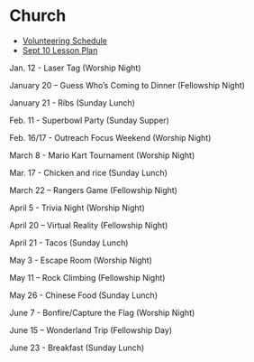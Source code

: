 # Church

- [Volunteering Schedule](https://benklassen77.github.io/documents/church/kidsleaderschedule.pdf)
- [Sept 10 Lesson Plan](https://benklassen77.github.io/documents/church/sept10lessonplan.pdf)

Jan. 12 - Laser Tag (Worship Night)

January 20 – Guess Who’s Coming to Dinner (Fellowship Night)

January 21 - Ribs (Sunday Lunch)

Feb. 11 - Superbowl Party (Sunday Supper)

Feb. 16/17 - Outreach Focus Weekend (Worship Night)

March 8 - Mario Kart Tournament (Worship Night)

Mar. 17 - Chicken and rice (Sunday Lunch)

March 22 – Rangers Game (Fellowship Night)

April 5 - Trivia Night (Worship Night)

April 20 – Virtual Reality (Fellowship Night)

April 21 - Tacos (Sunday Lunch)

May 3 - Escape Room (Worship Night)

May 11 – Rock Climbing (Fellowship Night)

May 26 - Chinese Food (Sunday Lunch)

June 7 - Bonfire/Capture the Flag (Worship Night)

June 15 – Wonderland Trip (Fellowship Day)

June 23 - Breakfast (Sunday Lunch)
